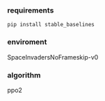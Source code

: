 ### requirements

``` pip install stable_baselines ```

### enviroment
SpaceInvadersNoFrameskip-v0

### algorithm
ppo2


